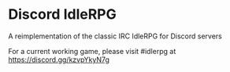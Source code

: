 # Discord IdleRPG
A reimplementation of the classic IRC IdleRPG for Discord servers

For a current working game, please visit #idlerpg at https://discord.gg/kzvpYkyN7g